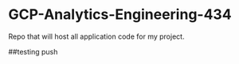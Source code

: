 # GCP-Analytics-Engineering-434
Repo that will host all application code for my project.


##testing push